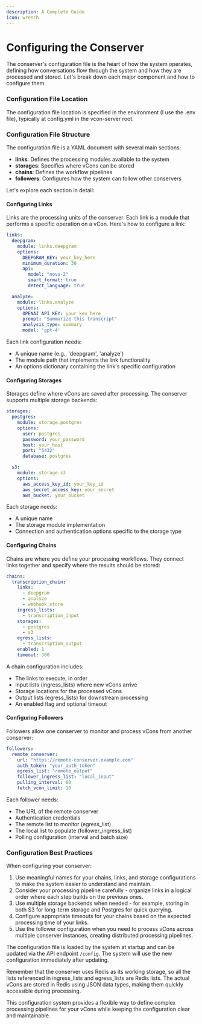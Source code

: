 ```yaml
---
description: A Complete Guide
icon: wrench
---
```


# Configuring the Conserver

The conserver's configuration file is the heart of how the system operates, defining how conversations flow through the system and how they are processed and stored. Let's break down each major component and how to configure them.

### Configuration File Location

The configuration file location is specified in the environment (I use the .env file), typically at config.yml in the vcon-server root.

### Configuration File Structure

The configuration file is a YAML document with several main sections:

* **links**: Defines the processing modules available to the system
* **storages**: Specifies where vCons can be stored
* **chains**: Defines the workflow pipelines
* **followers**: Configures how the system can follow other conservers

Let's explore each section in detail:

#### Configuring Links

Links are the processing units of the conserver. Each link is a module that performs a specific operation on a vCon. Here's how to configure a link:

```yaml
links:
  deepgram:
    module: links.deepgram
    options:
      DEEPGRAM_KEY: your_key_here
      minimum_duration: 30
      api:
        model: "nova-2"
        smart_format: true
        detect_language: true

  analyze:
    module: links.analyze
    options:
      OPENAI_API_KEY: your_key_here
      prompt: "Summarize this transcript"
      analysis_type: summary
      model: 'gpt-4'
```

Each link configuration needs:

* A unique name (e.g., 'deepgram', 'analyze')
* The module path that implements the link functionality
* An options dictionary containing the link's specific configuration

#### Configuring Storages

Storages define where vCons are saved after processing. The conserver supports multiple storage backends:

```yaml
storages:
  postgres:
    module: storage.postgres
    options:
      user: postgres
      password: your_password
      host: your_host
      port: "5432"
      database: postgres

  s3:
    module: storage.s3
    options:
      aws_access_key_id: your_key_id
      aws_secret_access_key: your_secret
      aws_bucket: your_bucket
```

Each storage needs:

* A unique name
* The storage module implementation
* Connection and authentication options specific to the storage type

#### Configuring Chains

Chains are where you define your processing workflows. They connect links together and specify where the results should be stored:

```yaml
chains:
  transcription_chain:
    links:
      - deepgram
      - analyze
      - webhook_store
    ingress_lists:
      - transcription_input
    storages:
      - postgres
      - s3
    egress_lists:
      - transcription_output
    enabled: 1
    timeout: 300
```

A chain configuration includes:

* The links to execute, in order
* Input lists (ingress\_lists) where new vCons arrive
* Storage locations for the processed vCons
* Output lists (egress\_lists) for downstream processing
* An enabled flag and optional timeout

#### Configuring Followers

Followers allow one conserver to monitor and process vCons from another conserver:

```yaml
followers:
  remote_conserver:
    url: "https://remote-conserver.example.com"
    auth_token: "your_auth_token"
    egress_list: "remote_output"
    follower_ingress_list: "local_input"
    pulling_interval: 60
    fetch_vcon_limit: 10
```

Each follower needs:

* The URL of the remote conserver
* Authentication credentials
* The remote list to monitor (egress\_list)
* The local list to populate (follower\_ingress\_list)
* Polling configuration (interval and batch size)

### Configuration Best Practices

When configuring your conserver:

1. Use meaningful names for your chains, links, and storage configurations to make the system easier to understand and maintain.
2. Consider your processing pipeline carefully - organize links in a logical order where each step builds on the previous ones.
3. Use multiple storage backends when needed - for example, storing in both S3 for long-term storage and Postgres for quick querying.
4. Configure appropriate timeouts for your chains based on the expected processing time of your links.
5. Use the follower configuration when you need to process vCons across multiple conserver instances, creating distributed processing pipelines.

The configuration file is loaded by the system at startup and can be updated via the API endpoint `/config`. The system will use the new configuration immediately after updating.

Remember that the conserver uses Redis as its working storage, so all the lists referenced in ingress\_lists and egress\_lists are Redis lists. The actual vCons are stored in Redis using JSON data types, making them quickly accessible during processing.

This configuration system provides a flexible way to define complex processing pipelines for your vCons while keeping the configuration clear and maintainable.

